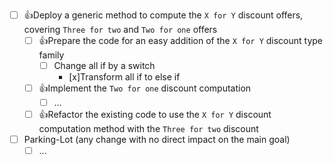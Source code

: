 - [ ] 👍Deploy a generic method to compute the `X for Y` discount offers, covering `Three for two` and `Two for one` offers
  - [ ] 👍Prepare the code for an easy addition of the `X for Y` discount type family
    - [ ] Change all if by a switch
      - [x]Transform all if to else if
  - [ ] 👍Implement the `Two for one` discount computation
    - [ ] ...
  - [ ] 👍Refactor the existing code to use the `X for Y` discount computation method with the `Three for two` discount
- [ ] Parking-Lot (any change with no direct impact on the main goal)
  - [ ] ...